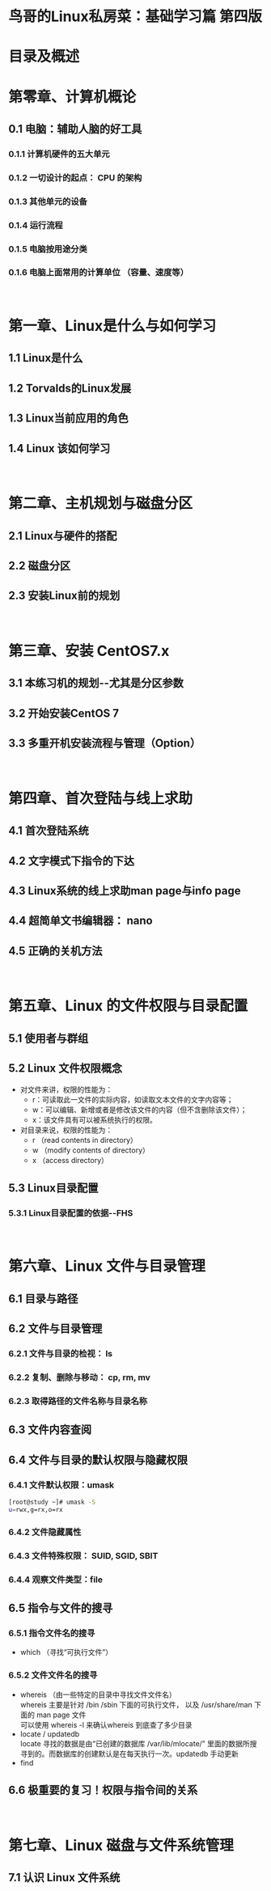 # 鸟哥的Linux私房菜：基础学习篇 第四版
# 目录及概述
# 第零章、计算机概论
## 0.1 电脑：辅助人脑的好工具
### 0.1.1 计算机硬件的五大单元
### 0.1.2 一切设计的起点： CPU 的架构
### 0.1.3 其他单元的设备
### 0.1.4 运行流程
### 0.1.5 电脑按用途分类
### 0.1.6 电脑上面常用的计算单位 （容量、速度等）
&emsp;
# 第一章、Linux是什么与如何学习
## 1.1 Linux是什么
## 1.2 Torvalds的Linux发展
## 1.3 Linux当前应用的角色
## 1.4 Linux 该如何学习
&emsp;
# 第二章、主机规划与磁盘分区
## 2.1 Linux与硬件的搭配
## 2.2 磁盘分区
## 2.3 安装Linux前的规划
&emsp;
# 第三章、安装 CentOS7.x
## 3.1 本练习机的规划--尤其是分区参数
## 3.2 开始安装CentOS 7
## 3.3 多重开机安装流程与管理（Option）
&emsp;
# 第四章、首次登陆与线上求助
## 4.1 首次登陆系统
## 4.2 文字模式下指令的下达
## 4.3 Linux系统的线上求助man page与info page
## 4.4 超简单文书编辑器： nano
## 4.5 正确的关机方法
&emsp;
# 第五章、Linux 的文件权限与目录配置
## 5.1 使用者与群组
## 5.2 Linux 文件权限概念
- 对文件来讲，权限的性能为：  
  - r：可读取此一文件的实际内容，如读取文本文件的文字内容等；  
  - w：可以编辑、新增或者是修改该文件的内容（但不含删除该文件）；  
  - x：该文件具有可以被系统执行的权限。  
- 对目录来说，权限的性能为：
  - r （read contents in directory）
  - w （modify contents of directory）
  - x （access directory）
## 5.3 Linux目录配置
### 5.3.1 Linux目录配置的依据--FHS
&emsp;
# 第六章、Linux 文件与目录管理
## 6.1 目录与路径
## 6.2 文件与目录管理
### 6.2.1 文件与目录的检视： ls
### 6.2.2 复制、删除与移动： cp, rm, mv
### 6.2.3 取得路径的文件名称与目录名称
## 6.3 文件内容查阅
## 6.4 文件与目录的默认权限与隐藏权限
### 6.4.1 文件默认权限：umask
```bash
[root@study ~]# umask -S
u=rwx,g=rx,o=rx
```
### 6.4.2 文件隐藏属性
### 6.4.3 文件特殊权限： SUID, SGID, SBIT
### 6.4.4 观察文件类型：file
## 6.5 指令与文件的搜寻
### 6.5.1 指令文件名的搜寻
- which （寻找“可执行文件”）
### 6.5.2 文件文件名的搜寻
- whereis （由一些特定的目录中寻找文件文件名）  
whereis 主要是针对 /bin /sbin 下面的可执行文件， 以及 /usr/share/man 下面的 man page 文件  
可以使用 whereis -l 来确认whereis 到底查了多少目录
- locate / updatedb  
 locate 寻找的数据是由“已创建的数据库 /var/lib/mlocate/” 里面的数据所搜寻到的。而数据库的创建默认是在每天执行一次。updatedb 手动更新
- find
## 6.6 极重要的复习！权限与指令间的关系
&emsp;
# 第七章、Linux 磁盘与文件系统管理
## 7.1 认识 Linux 文件系统